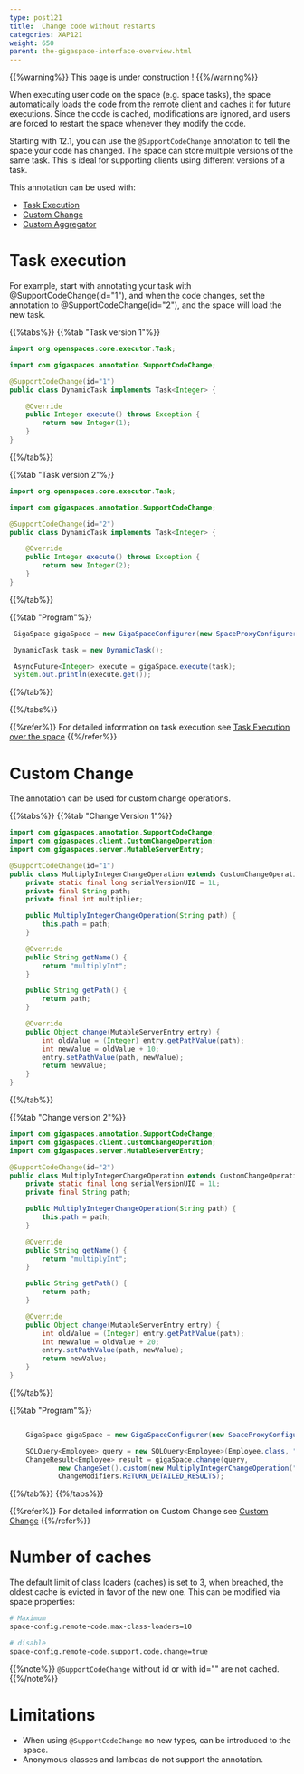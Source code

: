 ```yaml
---
type: post121
title:  Change code without restarts
categories: XAP121
weight: 650
parent: the-gigaspace-interface-overview.html
---
```



{{%warning%}}
This page is under construction !
{{%/warning%}}


When executing user code on the space (e.g. space tasks), the space automatically loads the code from the remote client and caches it for future executions.
Since the code is cached, modifications are ignored, and users are forced to restart the space whenever they modify the code.

Starting with 12.1, you can use the `@SupportCodeChange` annotation to tell the space your code has changed.
The space can store multiple versions of the same task. This is ideal for supporting clients using different versions of a task.


This annotation can be used with:

- [Task Execution](./task-execution-overview.html)<br>
- [Custom Change](./change-api-custom-operation.html)<br>
- [Custom Aggregator](./aggregators.html#custom-aggregation)


# Task execution

For example, start with annotating your task with @SupportCodeChange(id="1"), and when the code changes, set the annotation to @SupportCodeChange(id="2"), and the space will load the new task.


{{%tabs%}}
{{%tab "Task version 1"%}}
```java
import org.openspaces.core.executor.Task;

import com.gigaspaces.annotation.SupportCodeChange;

@SupportCodeChange(id="1")
public class DynamicTask implements Task<Integer> {

	@Override
	public Integer execute() throws Exception {
		return new Integer(1);
	}
}
```
{{%/tab%}}

{{%tab "Task version 2"%}}

```java
import org.openspaces.core.executor.Task;

import com.gigaspaces.annotation.SupportCodeChange;

@SupportCodeChange(id="2")
public class DynamicTask implements Task<Integer> {

	@Override
	public Integer execute() throws Exception {
		return new Integer(2);
	}
}
```
{{%/tab%}}

{{%tab "Program"%}}
```java
 GigaSpace gigaSpace = new GigaSpaceConfigurer(new SpaceProxyConfigurer("xapSpace")).gigaSpace();

 DynamicTask task = new DynamicTask();

 AsyncFuture<Integer> execute = gigaSpace.execute(task);
 System.out.println(execute.get());
```
{{%/tab%}}

{{%/tabs%}}


{{%refer%}}
For detailed information on task execution see [Task Execution over the space](./task-execution-overview.html)
{{%/refer%}}





# Custom Change

The annotation can be used for custom change operations.

{{%tabs%}}
{{%tab "Change Version 1"%}}
```java
import com.gigaspaces.annotation.SupportCodeChange;
import com.gigaspaces.client.CustomChangeOperation;
import com.gigaspaces.server.MutableServerEntry;

@SupportCodeChange(id="1")
public class MultiplyIntegerChangeOperation extends CustomChangeOperation {
	private static final long serialVersionUID = 1L;
	private final String path;
	private final int multiplier;

	public MultiplyIntegerChangeOperation(String path) {
		this.path = path;
	}

	@Override
	public String getName() {
		return "multiplyInt";
	}

	public String getPath() {
		return path;
	}

	@Override
	public Object change(MutableServerEntry entry) {
		int oldValue = (Integer) entry.getPathValue(path);
		int newValue = oldValue + 10;
		entry.setPathValue(path, newValue);
		return newValue;
	}
}
```
{{%/tab%}}

{{%tab "Change version 2"%}}
```java
import com.gigaspaces.annotation.SupportCodeChange;
import com.gigaspaces.client.CustomChangeOperation;
import com.gigaspaces.server.MutableServerEntry;

@SupportCodeChange(id="2")
public class MultiplyIntegerChangeOperation extends CustomChangeOperation {
	private static final long serialVersionUID = 1L;
	private final String path;

	public MultiplyIntegerChangeOperation(String path) {
		this.path = path;
	}

	@Override
	public String getName() {
		return "multiplyInt";
	}

	public String getPath() {
		return path;
	}

	@Override
	public Object change(MutableServerEntry entry) {
		int oldValue = (Integer) entry.getPathValue(path);
		int newValue = oldValue + 20;
		entry.setPathValue(path, newValue);
		return newValue;
	}
}
```
{{%/tab%}}

{{%tab "Program"%}}
```java

	GigaSpace gigaSpace = new GigaSpaceConfigurer(new SpaceProxyConfigurer("xapSpace")).gigaSpace();

	SQLQuery<Employee> query = new SQLQuery<Employee>(Employee.class, "salary > 50");
	ChangeResult<Employee> result = gigaSpace.change(query,
			new ChangeSet().custom(new MultiplyIntegerChangeOperation("salary")),
			ChangeModifiers.RETURN_DETAILED_RESULTS);
```
{{%/tab%}}
{{%/tabs%}}


{{%refer%}}
For detailed information on Custom Change see [Custom Change](./change-api-custom-operation.html)
{{%/refer%}}



# Number of caches

The default limit of class loaders (caches) is set to 3, when breached, the oldest cache is evicted in favor of the new one.
This can be modified via space properties:

```bash
# Maximum
space-config.remote-code.max-class-loaders=10

# disable
space-config.remote-code.support.code.change=true
```

{{%note%}}
`@SupportCodeChange` without id or with id="" are not cached.
{{%/note%}}


# Limitations

- When using `@SupportCodeChange` no new types, can be introduced to the space.
- Anonymous classes and lambdas do not support the annotation.
 